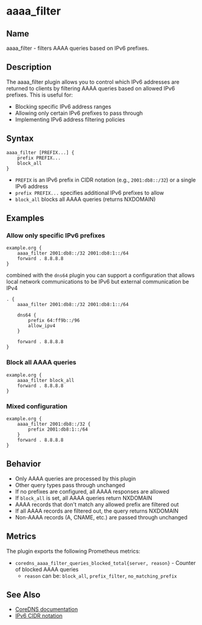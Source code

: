 # aaaa_filter

## Name

aaaa_filter - filters AAAA queries based on IPv6 prefixes.

## Description

The aaaa_filter plugin allows you to control which IPv6 addresses are returned to clients by filtering AAAA queries based on allowed IPv6 prefixes. This is useful for:

- Blocking specific IPv6 address ranges
- Allowing only certain IPv6 prefixes to pass through
- Implementing IPv6 address filtering policies

## Syntax

```
aaaa_filter [PREFIX...] {
    prefix PREFIX...
    block_all
}
```

- `PREFIX` is an IPv6 prefix in CIDR notation (e.g., `2001:db8::/32`) or a single IPv6 address
- `prefix PREFIX...` specifies additional IPv6 prefixes to allow
- `block_all` blocks all AAAA queries (returns NXDOMAIN)

## Examples

### Allow only specific IPv6 prefixes

```
example.org {
    aaaa_filter 2001:db8::/32 2001:db8:1::/64
    forward . 8.8.8.8
}
```

combined with the `dns64` plugin you can support a configuration that allows local network communications to be IPv6 but external communication be IPv4

```
. {
    aaaa_filter 2001:db8::/32 2001:db8:1::/64

    dns64 {
        prefix 64:ff9b::/96
        allow_ipv4
    }

    forward . 8.8.8.8
}
```

### Block all AAAA queries

```
example.org {
    aaaa_filter block_all
    forward . 8.8.8.8
}
```

### Mixed configuration

```
example.org {
    aaaa_filter 2001:db8::/32 {
        prefix 2001:db8:1::/64
    }
    forward . 8.8.8.8
}
```

## Behavior

- Only AAAA queries are processed by this plugin
- Other query types pass through unchanged
- If no prefixes are configured, all AAAA responses are allowed
- If `block_all` is set, all AAAA queries return NXDOMAIN
- AAAA records that don't match any allowed prefix are filtered out
- If all AAAA records are filtered out, the query returns NXDOMAIN
- Non-AAAA records (A, CNAME, etc.) are passed through unchanged

## Metrics

The plugin exports the following Prometheus metrics:

- `coredns_aaaa_filter_queries_blocked_total{server, reason}` - Counter of blocked AAAA queries
  - `reason` can be: `block_all`, `prefix_filter`, `no_matching_prefix`

## See Also

- [CoreDNS documentation](https://coredns.io/plugins/)
- [IPv6 CIDR notation](https://en.wikipedia.org/wiki/Classless_Inter-Domain_Routing#IPv6_CIDR_blocks)
